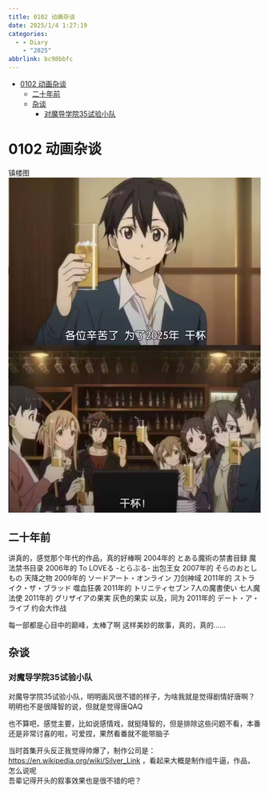 ```yaml
---
title: 0102 动画杂谈
date: 2025/1/4 1:27:19
categories:
  - - Diary
    - "2025"
abbrlink: bc98bbfc
---
```


- [0102 动画杂谈](#0102-动画杂谈)
  - [二十年前](#二十年前)
  - [杂谈](#杂谈)
    - [对魔导学院35试验小队](#对魔导学院35试验小队)


# 0102 动画杂谈
镇楼图
![20250116180242](https://raw.githubusercontent.com/Edge-coordinates/PicBed/master/imgs_for_blogs20250116180242.png)

## 二十年前
讲真的，感觉那个年代的作品，真的好棒啊
2004年的 とある魔術の禁書目録 魔法禁书目录
2006年的 To LOVEる -とらぶる- 出包王女
2007年的 そらのおとしもの 天降之物
2009年的 ソードアート・オンライン 刀剑神域
2011年的 ストライク・ザ・ブラッド 噬血狂袭
2011年的 トリニティセブン 7人の魔書使い 七人魔法使
2011年的 グリザイアの果実 灰色的果实
以及，同为 2011年的 デート・ア・ライブ 约会大作战

每一部都是心目中的巅峰，太棒了啊
这样美妙的故事，真的，真的……


## 杂谈
### 对魔导学院35试验小队
对魔导学院35试验小队，明明画风很不错的样子，为啥我就是觉得剧情好唐啊？明明也不是很降智的说，但就是觉得唐QAQ

也不算吧，感觉主要，比如说感情戏，就挺降智的，但是排除这些问题不看，本番还是非常讨喜的啦，可爱捏，果然看番就不能带脑子

当时首集开头反正我觉得帅爆了，制作公司是：https://en.wikipedia.org/wiki/Silver_Link ，看起来大概是制作组牛逼，作品，怎么说呢    
吾辈记得开头的叙事效果也是很不错的吧？  



